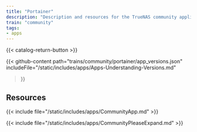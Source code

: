 ```yaml
---
title: "Portainer"
description: "Description and resources for the TrueNAS community application called Portainer."
train: "community"
tags:
- apps
---
```


{{< catalog-return-button >}}

{{< github-content 
    path="trains/community/portainer/app_versions.json"
	includeFile="/static/includes/apps/Apps-Understanding-Versions.md"
>}}

## Resources

{{< include file="/static/includes/apps/CommunityApp.md" >}}

{{< include file="/static/includes/apps/CommunityPleaseExpand.md" >}}

<!--
<div class="docs-sections">

{{< doc-card title="<appname> Deployments" link="/resources/"
descr="How to deploy and configure the <appname> app." >}}

</div>
-->
